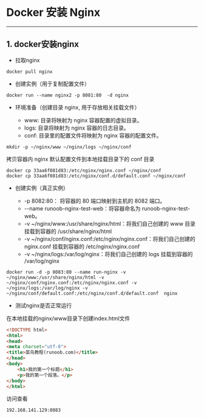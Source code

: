 # Docker 安装 Nginx

---

## 1. docker安装nginx

* 拉取nginx

```Shell
docker pull nginx
```

* 创建实例（用于复制配置文件）

```Shell
docker run --name nginx2 -p 8081:80  -d nginx
```

* 环境准备（创建目录 nginx, 用于存放相关挂载文件）

  * www: 目录将映射为 nginx 容器配置的虚拟目录。
  * logs: 目录将映射为 nginx 容器的日志目录。
  * conf: 目录里的配置文件将映射为 nginx 容器的配置文件。

```Shell
mkdir -p ~/nginx/www ~/nginx/logs ~/nginx/conf
```

拷贝容器内 nginx 默认配置文件到本地挂载目录下的 conf 目录

```Shell
docker cp 33aa6f081d83:/etc/nginx/nginx.conf ~/nginx/conf
docker cp 33aa6f081d83:/etc/nginx/conf.d/default.conf ~/nginx/conf
```

* 创建实例（真正实例）

  * -p 8082:80： 将容器的 80 端口映射到主机的 8082 端口。
  * --name runoob-nginx-test-web：将容器命名为 runoob-nginx-test-web。
  * -v ~/nginx/www:/usr/share/nginx/html：将我们自己创建的 www 目录挂载到容器的 /usr/share/nginx/html
  * -v ~/nginx/conf/nginx.conf:/etc/nginx/nginx.conf：将我们自己创建的 nginx.conf 挂载到容器的 /etc/nginx/nginx.conf
  * -v ~/nginx/logs:/var/log/nginx：将我们自己创建的 logs 挂载到容器的 /var/log/nginx

```Shell
docker run -d -p 8083:80 --name run-nginx -v ~/nginx/www:/usr/share/nginx/html -v ~/nginx/conf/nginx.conf:/etc/nginx/nginx.conf -v ~/nginx/logs:/var/log/nginx -v ~/nginx/conf/default.conf:/etc/nginx/conf.d/default.conf  nginx
```

* 测试nginx是否正常运行

在本地挂载的nginx/www目录下创建index.html文件

```html
<!DOCTYPE html>
<html>
<head>
<meta charset="utf-8">
<title>菜鸟教程(runoob.com)</title>
</head>
<body>
    <h1>我的第一个标题</h1>
    <p>我的第一个段落。</p>
</body>
</html>
```

访问查看

```Shell
192.168.141.129:8083
```
